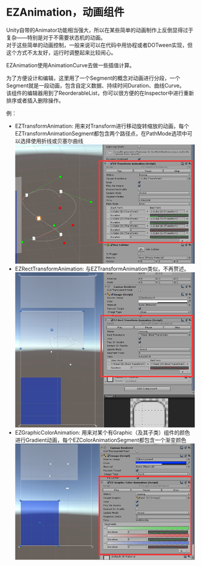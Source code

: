 # EZAnimation，动画组件

Unity自带的Animator功能相当强大，所以在某些简单的动画制作上反倒显得过于复杂——特别是对于不需要状态机的动画。  
对于这些简单的动画控制，一般来说可以在代码中用协程或者DOTween实现，但这个方式不太友好，运行时调整起来比较闹心。  

EZAnimation使用AnimationCurve去做一些插值计算。

为了方便设计和编辑，这里用了一个Segment的概念对动画进行分段，一个Segment就是一段动画，包含自定义数据、持续时间Duration、曲线Curve。  
该组件的编辑器用到了ReorderableList，你可以很方便的在Inspector中进行重新排序或者插入删除操作。

例：

- EZTransformAnimation: 用来对Transform进行移动旋转缩放的动画，每个EZTransformAnimationSegment都包含两个路径点，在PathMode选项中可以选择使用折线或贝塞尔曲线
![EZTransformAnimation](.SamplePicture/EZTransformAnimation.png)
- EZRectTransformAnimation: 与EZTransformAnimation类似，不再赘述。
![EZRectTransformAnimation](.SamplePicture/EZRectTransformAnimation.png)
- EZGraphicColorAnimation: 用来对某个有Graphic（及其子类）组件的颜色进行Gradient动画，每个EZColorAnimationSegment都包含一个渐变颜色
![EZGraphicColorAnimation](.SamplePicture/EZGraphicColorAnimation.png)